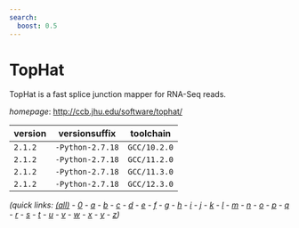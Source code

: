 ```yaml
---
search:
  boost: 0.5
---
```

# TopHat

TopHat is a fast splice junction mapper for RNA-Seq reads.

*homepage*: <http://ccb.jhu.edu/software/tophat/>

version | versionsuffix | toolchain
--------|---------------|----------
``2.1.2`` | ``-Python-2.7.18`` | ``GCC/10.2.0``
``2.1.2`` | ``-Python-2.7.18`` | ``GCC/11.2.0``
``2.1.2`` | ``-Python-2.7.18`` | ``GCC/11.3.0``
``2.1.2`` | ``-Python-2.7.18`` | ``GCC/12.3.0``


*(quick links: [(all)](../index.md) - [0](../0/index.md) - [a](../a/index.md) - [b](../b/index.md) - [c](../c/index.md) - [d](../d/index.md) - [e](../e/index.md) - [f](../f/index.md) - [g](../g/index.md) - [h](../h/index.md) - [i](../i/index.md) - [j](../j/index.md) - [k](../k/index.md) - [l](../l/index.md) - [m](../m/index.md) - [n](../n/index.md) - [o](../o/index.md) - [p](../p/index.md) - [q](../q/index.md) - [r](../r/index.md) - [s](../s/index.md) - [t](../t/index.md) - [u](../u/index.md) - [v](../v/index.md) - [w](../w/index.md) - [x](../x/index.md) - [y](../y/index.md) - [z](../z/index.md))*

